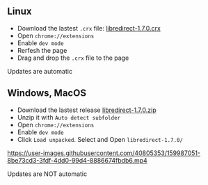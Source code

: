 ## Linux
- Download the lastest `.crx` file: [libredirect-1.7.0.crx](https://github.com/libredirect/libredirect/releases/download/v1.7.0/libredirect-1.7.0.crx)
- Open `chrome://extensions`
- Enable `dev mode`
- Rerfesh the page
- Drag and drop the `.crx` file to the page

Updates are automatic

## Windows, MacOS
- Download the lastest release [libredirect-1.7.0.zip](https://github.com/libredirect/libredirect/releases/download/v1.7.0/libredirect-1.7.0.zip)
- Unzip it with `Auto detect subfolder`
- Open `chrome://extensions`
- Enable `dev mode`
- Click `Load unpacked`. Select and Open `libredirect-1.7.0/`

https://user-images.githubusercontent.com/40805353/159987051-8be73cd3-3fdf-4dd0-99d4-8886674fbdb6.mp4

Updates are NOT automatic
